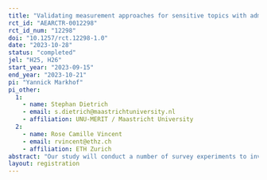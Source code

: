 ```yaml
---
title: "Validating measurement approaches for sensitive topics with administrative tax data in Uganda"
rct_id: "AEARCTR-0012298"
rct_id_num: "12298"
doi: "10.1257/rct.12298-1.0"
date: "2023-10-28"
status: "completed"
jel: "H25, H26"
start_year: "2023-09-15"
end_year: "2023-10-21"
pi: "Yannick Markhof"
pi_other:
  1:
    - name: Stephan Dietrich
    - email: s.dietrich@maastrichtuniversity.nl
    - affiliation: UNU-MERIT / Maastricht University
  2:
    - name: Rose Camille Vincent
    - email: rvincent@ethz.ch
    - affiliation: ETH Zurich
abstract: "Our study will conduct a number of survey experiments to investigate the accuracy of different approaches widely used to estimate the prevalence of sensitive behavior in the social sciences.The context of the study is tax compliance in a sample of small- to mid-sized enterprises in Kampala, Uganda. By combining survey data with administrative tax records for the same firms, we assess the performance of different measurement approaches, benchmarked against the administrative data, within the same survey. This allows us to quantify measurement error in different self-reported measures of tax compliance and make recommendations for policy and research based on our findings."
layout: registration
---
```


